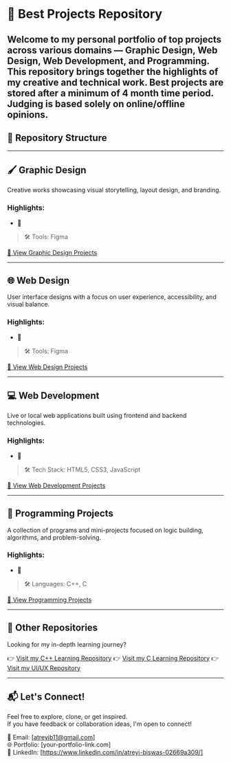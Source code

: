 # 🌟 Best Projects Repository

Welcome to my personal portfolio of top projects across various domains — **Graphic Design**, **Web Design**, **Web Development**, and **Programming**. This repository brings together the highlights of my creative and technical work.
Best projects are stored after a minimum of 4 month time period. Judging is based solely on online/offline opinions.
---

## 📁 Repository Structure

---

## 🖌️ Graphic Design

Creative works showcasing visual storytelling, layout design, and branding.

### Highlights:
- 🔹   
 

> 🛠 Tools: Figma

[🔗 View Graphic Design Projects](./graphic-design)

---

## 🌐 Web Design

User interface designs with a focus on user experience, accessibility, and visual balance.

### Highlights:
- 🔸 

> 🛠 Tools: Figma

[🔗 View Web Design Projects](./web-design)

---

## 💻 Web Development

Live or local web applications built using frontend and backend technologies.

### Highlights:
- 🔹 

> 🛠 Tech Stack: HTML5, CSS3, JavaScript

[🔗 View Web Development Projects](./web-development)

---

## 🧠 Programming Projects

A collection of programs and mini-projects focused on logic building, algorithms, and problem-solving.

### Highlights:
- 🔸 

> 🛠 Languages: C++, C

[🔗 View Programming Projects](./programming)

---

## 🔗 Other Repositories

Looking for my in-depth learning journey?

👉 [Visit my C++ Learning Repository](https://github.com/atreyi-biswas/General/tree/main/cpp-programming)
👉 [Visit my C Learning Repository](https://github.com/atreyi-biswas/General/tree/main/c-programming)
👉 [Visit my UI/UX Repository](https://github.com/atreyi-biswas/ui-ux-projects)


---

## 📬 Let's Connect!

Feel free to explore, clone, or get inspired.  
If you have feedback or collaboration ideas, I'm open to connect!

📧 Email: [atreyib11@gmail.com]  
🌐 Portfolio: [your-portfolio-link.com]  
💼 LinkedIn: [https://www.linkedin.com/in/atreyi-biswas-02669a309/]  



